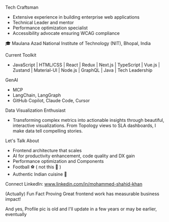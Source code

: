 <!--
**shahidify/shahidify** is a ✨ _special_ ✨ repository because its `README.md` (this file) appears on your GitHub profile.
-->

Tech Craftsman
- Extensive experience in building enterprise web applications
- Technical Leader and mentor
- Performance optimization specialist
- Accessibility advocate ensuring WCAG compliance

🎓 Maulana Azad National Institute of Technology (NIT), Bhopal, India 

Current Toolkit
- JavaScript | HTML/CSS |  React | Redux | Next.js | TypeScript | Vue.js | Zustand | Material-UI | Node.js | GraphQL | Java | Tech Leadership

GenAI
- MCP
- LangChain, LangGraph
- GitHub Copilot, Claude Code, Cursor

Data Visualization Enthusiast
- Transforming complex metrics into actionable insights through beautiful, interactive visualizations. From Topology views to SLA dashboards, I make data tell compelling stories.


Let's Talk About
- Frontend architecture that scales
- AI for productivity enhancement, code quality and DX gain
- Performance optimization and Components
- Football ⚽️ ( not this 🏈 )
- Authentic Indian cuisine 🍛

Connect
LinkedIn: www.linkedin.com/in/mohammed-shahid-khan

(Actually) Fun Fact
Proving Great frontend work has measurable business impact!

And yes, Profile pic is old and I'll update in a few years or may be earlier, eventually 

